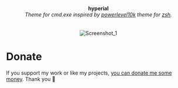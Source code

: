 <p align="center">
	<b>hyperial</b>
	<br>
	<i>Theme for cmd.exe inspired by <a href="https://github.com/romkatv/powerlevel10k">powerlevel10k</a> theme for <a href="https://www.zsh.org/">zsh</a>.</i>
	<br><br><br>
	<img alt="Screenshot_1" src="https://user-images.githubusercontent.com/48186982/86501894-a856d700-bd9d-11ea-9687-abcc716a9ec4.png">
</p>

# Donate
If you support my work or like my projects, [you can donate me some money](https://github.com/hXR16F/donate/blob/master/README.md). Thank you 💙
